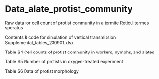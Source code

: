# Data_alate_protist_community
Raw data for cell count of protist community in a termite Reticulitermes speratus

Contents
R code for simulation of vertical transmission
Supplemental_tables_230901.xlsx

   Table S4 Cell counts of protist community in workers, nymphs, and alates
   
   Table S5 Number of protists in oxygen-treated experiment
   
   Table S6 Data of protist morphology

